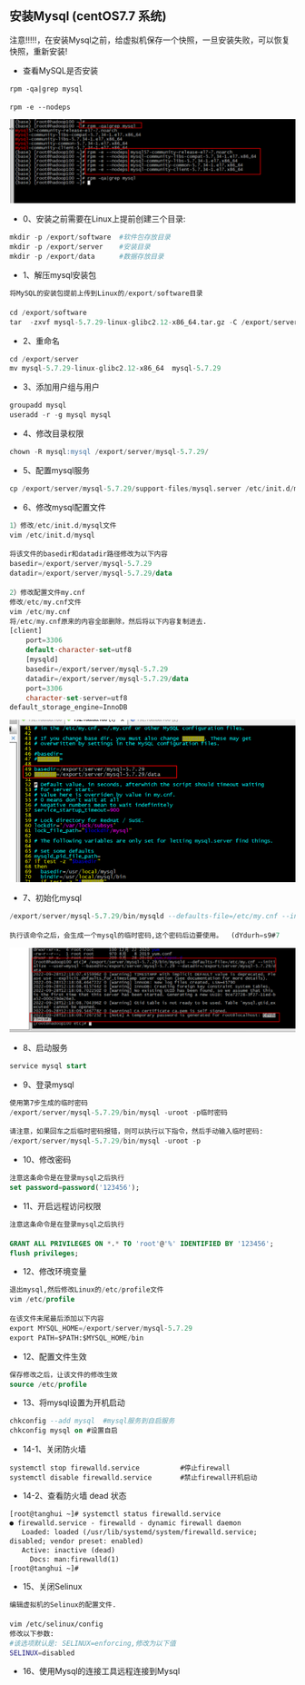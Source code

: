 ## 安装Mysql (centOS7.7 系统)
注意!!!!!，在安装Mysql之前，给虚拟机保存一个快照，一旦安装失败，可以恢复快照，重新安装!



- 查看MySQL是否安装

``` shell
rpm -qa|grep mysql

rpm -e --nodeps 

```

![image-20220928200510463](images/image-20220928200510463.png)



- 0、安装之前需要在Linux上提前创建三个目录:


``` python
mkdir -p /export/software  #软件包存放目录
mkdir -p /export/server    #安装目录
mkdir -p /export/data      #数据存放目录
```



- 1、解压mysql安装包

``` sql
将MySQL的安装包提前上传到Linux的/export/software目录

cd /export/software
tar  -zxvf mysql-5.7.29-linux-glibc2.12-x86_64.tar.gz -C /export/server/
```



- 2、重命名　

``` sql
cd /export/server
mv mysql-5.7.29-linux-glibc2.12-x86_64  mysql-5.7.29
```



- 3、添加用户组与用户

``` sql
groupadd mysql
useradd -r -g mysql mysql
```



- 4、修改目录权限

``` sql
chown -R mysql:mysql /export/server/mysql-5.7.29/
```



- 5、配置mysql服务

``` sql
cp /export/server/mysql-5.7.29/support-files/mysql.server /etc/init.d/mysql
```



- 6、修改mysql配置文件

``` sql
1）修改/etc/init.d/mysql文件
vim /etc/init.d/mysql

将该文件的basedir和datadir路径修改为以下内容
basedir=/export/server/mysql-5.7.29
datadir=/export/server/mysql-5.7.29/data

2）修改配置文件my.cnf
修改/etc/my.cnf文件
vim /etc/my.cnf
将/etc/my.cnf原来的内容全部删除，然后将以下内容复制进去.
[client]
	port=3306
	default-character-set=utf8
	[mysqld]
	basedir=/export/server/mysql-5.7.29
	datadir=/export/server/mysql-5.7.29/data
	port=3306
	character-set-server=utf8
default_storage_engine=InnoDB
```

![image-20220928201546237](images/image-20220928201546237.png)





- 7、初始化mysql

```sql
/export/server/mysql-5.7.29/bin/mysqld --defaults-file=/etc/my.cnf --initialize --user=mysql --basedir=/export/server/mysql-5.7.29 --datadir=/export/server/mysql-5.7.29/data

执行该命令之后，会生成一个mysql的临时密码,这个密码后边要使用。  (dYdurh=s9#7

```

![image-20220928201922417](images/image-20220928201922417.png)

- 8、启动服务

``` sql
service mysql start
```



- 9、登录mysql

``` sql
使用第7步生成的临时密码
/export/server/mysql-5.7.29/bin/mysql -uroot -p临时密码

请注意，如果回车之后临时密码报错，则可以执行以下指令，然后手动输入临时密码:
/export/server/mysql-5.7.29/bin/mysql -uroot -p
```



- 10、修改密码

``` sql
注意这条命令是在登录mysql之后执行
set password=password('123456');
```



- 11、开启远程访问权限

``` sql
注意这条命令是在登录mysql之后执行

GRANT ALL PRIVILEGES ON *.* TO 'root'@'%' IDENTIFIED BY '123456'; 
flush privileges;
```



- 12、修改环境变量

``` sql
退出mysql,然后修改Linux的/etc/profile文件
vim /etc/profile

在该文件末尾最后添加以下内容
export MYSQL_HOME=/export/server/mysql-5.7.29
export PATH=$PATH:$MYSQL_HOME/bin
```



- 12、配置文件生效

``` sql
保存修改之后，让该文件的修改生效
source /etc/profile
```



- 13、将mysql设置为开机启动

``` sql
chkconfig --add mysql  #mysql服务到自启服务
chkconfig mysql on #设置自启
```



- 14-1、关闭防火墙

``` shell
systemctl stop firewalld.service          #停止firewall
systemctl disable firewalld.service       #禁止firewall开机启动
```



- 14-2、查看防火墙 dead 状态

``` shell
[root@tanghui ~]# systemctl status firewalld.service
● firewalld.service - firewalld - dynamic firewall daemon
   Loaded: loaded (/usr/lib/systemd/system/firewalld.service; disabled; vendor preset: enabled)
   Active: inactive (dead)
     Docs: man:firewalld(1)
[root@tanghui ~]# 

```



- 15、关闭Selinux

``` sh
编辑虚拟机的Selinux的配置文件.

vim /etc/selinux/config 
修改以下参数:
#该选项默认是: SELINUX=enforcing,修改为以下值
SELINUX=disabled
```



- 16、使用Mysql的连接工具远程连接到Mysql